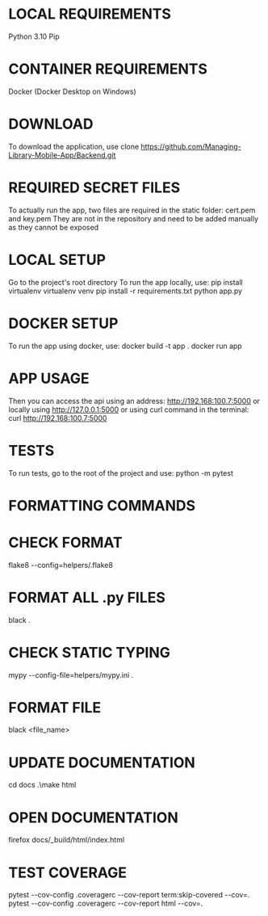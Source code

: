 # LOCAL REQUIREMENTS
Python 3.10
Pip

# CONTAINER REQUIREMENTS
Docker
(Docker Desktop on Windows)

# DOWNLOAD
To download the application, use
clone https://github.com/Managing-Library-Mobile-App/Backend.git

# REQUIRED SECRET FILES
To actually run the app, two files are required in the static folder: cert.pem and key.pem
They are not in the repository and need to be added manually as they cannot be exposed

# LOCAL SETUP
Go to the project's root directory
To run the app locally, use:
pip install virtualenv
virtualenv venv
pip install -r requirements.txt
python app.py

# DOCKER SETUP
To run the app using docker, use:
docker build -t app .
docker run app

# APP USAGE
Then you can access the api using an address: http://192.168:100.7:5000
or locally using http://127.0.0.1:5000
or using curl command in the terminal:
curl http://192.168:100.7:5000

# TESTS
To run tests, go to the root of the project and use:
python -m pytest

# FORMATTING COMMANDS

# CHECK FORMAT
flake8 --config=helpers/.flake8

# FORMAT ALL .py FILES
black .

# CHECK STATIC TYPING
mypy --config-file=helpers/mypy.ini .

# FORMAT FILE
black <file_name>

# UPDATE DOCUMENTATION
cd docs
.\make html

# OPEN DOCUMENTATION
firefox docs/_build/html/index.html

# TEST COVERAGE
pytest --cov-config .coveragerc --cov-report term:skip-covered --cov=.
pytest --cov-config .coveragerc --cov-report html --cov=.